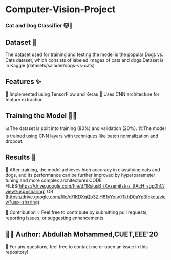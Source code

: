 # Computer-Vision-Project

### Cat and Dog Classifier 🐱🐶

## Dataset 📂
The dataset used for training and testing the model is the popular Dogs vs. Cats dataset, which consists of labeled images of cats and dogs.Dataset is in Kaggle (datasets/salader/dogs-vs-cats)

## Features ✨
📌 Implemented using TensorFlow and Keras
📌 Uses CNN architecture for feature extraction

## Training the Model 🏋️‍♂️
📊The dataset is split into training (80%) and validation (20%).
🏗️The model is trained using CNN layers with techniques like batch normalization and dropout.

## Results 🎯
📌 After training, the model achieves high accuracy in classifying cats and dogs, and its performance can be further improved by hyperparameter tuning and more complex architectures.CODE FILES(https://drive.google.com/file/d/1RslusB_iXyzemjtstnz_ttAcH_sgp0hC/view?usp=sharing) OR (https://drive.google.com/file/d/1KDXqQb3ZiH81yYoIw71khD0aYp3fckou/view?usp=sharing)

🤝 Contribution
💡 Feel free to contribute by submitting pull requests, reporting issues, or suggesting enhancements.
## 👨‍💻 Author: Abdullah Mohammed,CUET,EEE'20
📧 For any questions, feel free to contact me or open an issue in this repository! 
